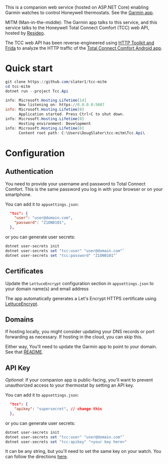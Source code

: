 This is a companion web service (hosted on ASP.NET Core) enabling Garmin watches to control Honeywell thermostats. See the [Garmin app](https://github.com/slater1/tcc-garmin).

MITM (Man-in-the-middle): The Garmin app talks to this service, and this service talks to the Honeywell Total Connect Comfort (TCC) web API,  hosted by [Resideo](https://status.resideo.com/).

The TCC web API has been reverse-engineered using [HTTP Toolkit and Frida](https://httptoolkit.tech/blog/frida-certificate-pinning/) to analyze the HTTP traffic of the [Total Connect Comfort Android app](https://play.google.com/store/apps/details?id=com.honeywell.mobile.android.totalComfort).

# Quick start

```powershell
git clone https://github.com/slater1/tcc-mitm
cd tcc-mitm
dotnet run --project Tcc.Api

info: Microsoft.Hosting.Lifetime[14]
      Now listening on: https://0.0.0.0:5007
info: Microsoft.Hosting.Lifetime[0]
      Application started. Press Ctrl+C to shut down.
info: Microsoft.Hosting.Lifetime[0]
      Hosting environment: Development
info: Microsoft.Hosting.Lifetime[0]
      Content root path: C:\Users\DougSlater\tcc-mitm\Tcc.Api\
```

# Configuration

## Authentication

You need to provide your username and password to Total Connect Comfort. This is the same password you log in with your browser or on your smartphone. 

You can add it to `appsettings.json`:

```json
  "tcc": {
    "user": "user@domain.com",
    "password": "Z1ON0101",
  },
```

or you can generate user secrets:

```powershell
dotnet user-secrets init
dotnet user-secrets set "tcc:user" "user@domain.com"`
dotnet user-secrets set "tcc:password" "Z1ON0101"`
```

## Certificates

Update the `LettuceEncrypt` configuration section in `appsettings.json` to your domain name(s) and email address

The app automatically generates a Let's Encrypt HTTPS certificate using [LettuceEncrypt](https://github.com/natemcmaster/LettuceEncrypt/). 

## Domains

If hosting locally, you might consider updating your DNS records or port forwarding as necessary. If hosting in the cloud, you can skip this. 

Either way, You'll need to update the Garmin app to point to your domain. See that [README](https://github.com/slater1/tcc-garmin/blob/main/README.md).

## API Key

_Optional_: If your companion app is public-facing, you'll want to prevent unauthorized access to your thermostat by setting an API key. 

You can add it to `appsettings.json`:

```json
  "tcc": {
    "apikey": "supersecret", // change this
  },
```

or you can generate user secrets:

```powershell
dotnet user-secrets init
dotnet user-secrets set "tcc:user" "user@domain.com"`
dotnet user-secrets set "tcc:apikey" "<your key here>"
```

It can be any string, but you'll need to set the same key on your watch. You can follow the directions [here](https://github.com/slater1/tcc-garmin/blob/main/README.md).
